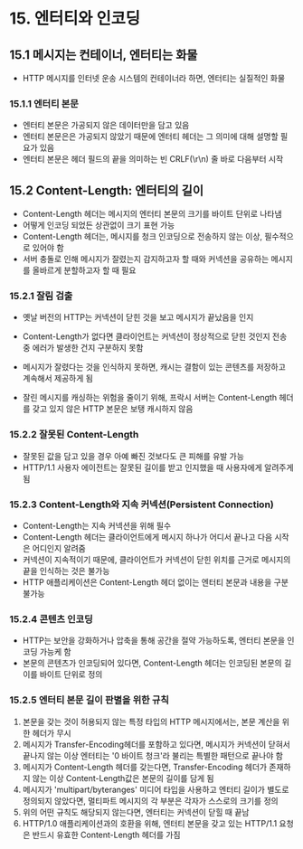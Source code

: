 # 15. 엔터티와 인코딩

## 15.1 메시지는 컨테이너, 엔터티는 화물

- HTTP 메시지를 인터넷 운송 시스템의 컨테이너라 하면, 엔터티는 실질적인 화물

### 15.1.1 엔터티 본문

- 엔터티 본문은 가공되지 않은 데이터만을 담고 있음
- 엔터티 본문은은  가공되지 않았기 때문에 엔터티 헤더는 그 의미에 대해 설명할 필요가 있음
- 엔터티 본문은 헤더 필드의 끝을 의미하는 빈 CRLF(\r\n) 줄 바로 다음부터 시작

## 15.2 Content-Length: 엔터티의 길이

- Content-Length 헤더는 메시지의 엔터티 본문의 크기를 바이트 단위로 나타냄
- 어떻게 인코딩 되었든 상관없이 크기 표현 가능
- Content-Length 헤더는, 메시지를 청크 인코딩으로 전송하지 않는 이상, 필수적으로 있어야 함
- 서버 충돌로 인해 메시지가 잘렸는지 감지하고자 할 때와 커넥션을 공유하는 메시지를 올바르게 분할하고자 할 때 필요

### 15.2.1 잘림 검출

- 옛날 버전의 HTTP는 커넥션이 닫힌 것을 보고 메시지가 끝났음을 인지
- Content-Length가 없다면 클라이언트는 커넥션이 정상적으로 닫힌 것인지 전송 중 에러가 발생한 건지 구분하지 못함

- 메시지가 잘렸다는 것을 인식하지 못하면, 캐시는 결함이 있는 콘텐츠를 저장하고 계속해서 제공하게 됨
- 잘린 메시지를 캐싱하는 위험을 줄이기 위해, 프락시 서버는 Content-Length 헤더를 갖고 있지 않은 HTTP 본문은 보탱 캐시하지 않음

### 15.2.2 잘못된 Content-Length

- 잘못된 값을 담고 있을 경우 아예 빠진 것보다도 큰 피해를 유발 가능
- HTTP/1.1 사용자 에이전트는 잘못된 길이를 받고 인지했을 때 사용자에게 알려주게 됨

### 15.2.3 Content-Length와 지속 커넥션(Persistent Connection)

- Content-Length는 지속 커넥션을 위해 필수
- Content-Length 헤더는 클라이언트에게 메시지 하나가 어디서 끝나고 다음 시작은 어디인지 알려줌
- 커넥션이 지속적이기 때문에, 클라이언트가 커넥션이 닫힌 위치를 근거로 메시지의 끝을 인식하는 것은 불가능
- HTTP 애플리케이션은 Content-Length 헤더 없이는 엔터티 본문과 내용을 구분 불가능

### 15.2.4 콘텐츠 인코딩

- HTTP는 보안을 강화하거나 압축을 통해 공간을 절약 가능하도록, 엔터티 본문을 인코딩 가능케 함
- 본문의 콘텐츠가 인코딩되어 있다면, Content-Length 헤더는 인코딩된 본문의 길이를 바이트 단위로 정의

### 15.2.5 엔터티 본문 길이 판별을 위한 규칙

1. 본문을 갖는 것이 허용되지 않는 특정 타입의 HTTP 메시지에서는, 본문 계산을 위한 헤더가 무시
2. 메시지가 Transfer-Encoding헤더를 포함하고 있다면, 메시지가 커넥션이 닫혀서 끝나지 않는 이상 엔터티는 '0 바이트 청크'라 불리는 특별한 패턴으로 끝나야 함
3. 메시지가 Content-Length 헤더를 갖는다면, Transfer-Encoding 헤더가 존재하지 않는 이상 Content-Length값은 본문의 길이를 담게 됨
4. 메시지가 'multipart/byteranges' 미디어 타입을 사용하고 엔터티 길이가 별도로 정의되지 않았다면, 멀티파트 메시지의 각 부분은 각자가 스스로의 크기를 정의
5. 위의 어떤 규칙도 해당되지 않는다면, 엔터티는 커넥션이 닫힐 때 끝남
6. HTTP/1.0 애플리케이션과의 호환을 위해, 엔터티 본문을  갖고 있는 HTTP/1.1 요청은 반드시 유효한 Content-Length 헤더를 가짐